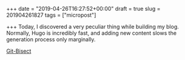 +++
date = "2019-04-26T16:27:52+00:00"
draft = true
slug = 201904261827
tags = ["micropost"]

+++
Today, I discovered a very peculiar thing while building my blog. Normally, Hugo is incredibly fast, and adding new content slows the generation process only marginally.

[Git-Bisect](https://git-scm.com/docs/git-bisect "Git-Bisect")